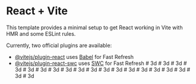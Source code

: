 # React + Vite

This template provides a minimal setup to get React working in Vite with HMR and some ESLint rules.

Currently, two official plugins are available:

- [@vitejs/plugin-react](https://github.com/vitejs/vite-plugin-react/blob/main/packages/plugin-react/README.md) uses [Babel](https://babeljs.io/) for Fast Refresh
- [@vitejs/plugin-react-swc](https://github.com/vitejs/vite-plugin-react-swc) uses [SWC](https://swc.rs/) for Fast Refresh
#   3 d  
 #   3 d  
 #   3 d  
 #   3 d  
 #   3 d  
 #   3 d  
 #   3 d  
 #   3 d  
 #   3 d  
 #   3 d  
 #   3 d  
 #   3 d  
 #   3 d  
 #   3 d  
 #   3 d  
 #   3 d  
 #   3 d  
 #   3 d  
 #   3 d  
 